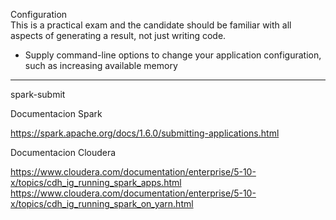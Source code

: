 Configuration <br >
This is a practical exam and the candidate should be familiar with all aspects of generating a result, not just writing code.

* Supply command-line options to change your application configuration, such as increasing available memory

---

spark-submit <br >

Documentacion Spark <br >

https://spark.apache.org/docs/1.6.0/submitting-applications.html <br >

Documentacion Cloudera <br >

https://www.cloudera.com/documentation/enterprise/5-10-x/topics/cdh_ig_running_spark_apps.html <br >
https://www.cloudera.com/documentation/enterprise/5-10-x/topics/cdh_ig_running_spark_on_yarn.html
